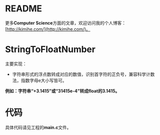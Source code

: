 # README
更多**Computer Science**方面的文章，欢迎访问我的个人博客：[http://kimihe.com/](http://kimihe.com/)。

# StringToFloatNumber
主要实现：

* 字符串形式的浮点数转成对应的数值，识别首字符的正负号，兼容科学计数法，指数字母e大小写皆可。

**例如：字符串“+3.1415”或“31415e-4”转成float的3.1415。**

# 代码
具体代码请见工程的**main.c**文件。